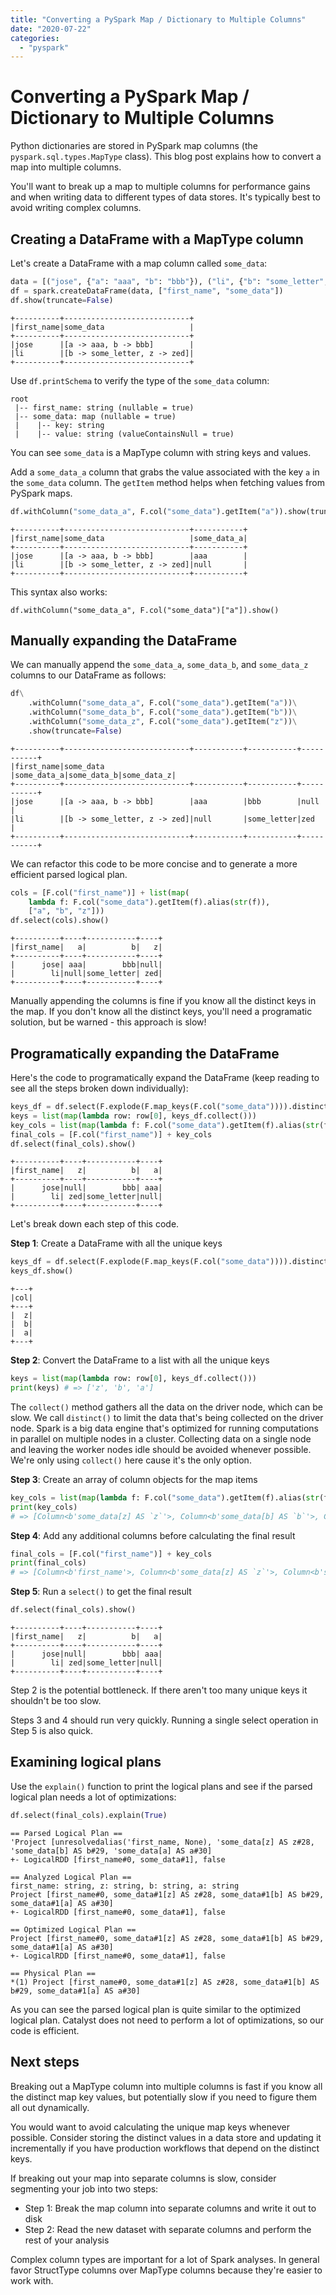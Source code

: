 ```yaml
---
title: "Converting a PySpark Map / Dictionary to Multiple Columns"
date: "2020-07-22"
categories: 
  - "pyspark"
---
```


# Converting a PySpark Map / Dictionary to Multiple Columns

Python dictionaries are stored in PySpark map columns (the `pyspark.sql.types.MapType` class). This blog post explains how to convert a map into multiple columns.

You'll want to break up a map to multiple columns for performance gains and when writing data to different types of data stores. It's typically best to avoid writing complex columns.

## Creating a DataFrame with a MapType column

Let's create a DataFrame with a map column called `some_data`:

```python
data = [("jose", {"a": "aaa", "b": "bbb"}), ("li", {"b": "some_letter", "z": "zed"})]
df = spark.createDataFrame(data, ["first_name", "some_data"])
df.show(truncate=False)
```

```
+----------+----------------------------+
|first_name|some_data                   |
+----------+----------------------------+
|jose      |[a -> aaa, b -> bbb]        |
|li        |[b -> some_letter, z -> zed]|
+----------+----------------------------+
```

Use `df.printSchema` to verify the type of the `some_data` column:

```
root
 |-- first_name: string (nullable = true)
 |-- some_data: map (nullable = true)
 |    |-- key: string
 |    |-- value: string (valueContainsNull = true)
```

You can see `some_data` is a MapType column with string keys and values.

Add a `some_data_a` column that grabs the value associated with the key `a` in the `some_data` column. The `getItem` method helps when fetching values from PySpark maps.

```python
df.withColumn("some_data_a", F.col("some_data").getItem("a")).show(truncate=False)
```

```
+----------+----------------------------+-----------+
|first_name|some_data                   |some_data_a|
+----------+----------------------------+-----------+
|jose      |[a -> aaa, b -> bbb]        |aaa        |
|li        |[b -> some_letter, z -> zed]|null       |
+----------+----------------------------+-----------+
```

This syntax also works:

```
df.withColumn("some_data_a", F.col("some_data")["a"]).show()
```

## Manually expanding the DataFrame

We can manually append the `some_data_a`, `some_data_b`, and `some_data_z` columns to our DataFrame as follows:

```python
df\
    .withColumn("some_data_a", F.col("some_data").getItem("a"))\
    .withColumn("some_data_b", F.col("some_data").getItem("b"))\
    .withColumn("some_data_z", F.col("some_data").getItem("z"))\
    .show(truncate=False)
```

```
+----------+----------------------------+-----------+-----------+-----------+
|first_name|some_data                   |some_data_a|some_data_b|some_data_z|
+----------+----------------------------+-----------+-----------+-----------+
|jose      |[a -> aaa, b -> bbb]        |aaa        |bbb        |null       |
|li        |[b -> some_letter, z -> zed]|null       |some_letter|zed        |
+----------+----------------------------+-----------+-----------+-----------+
```

We can refactor this code to be more concise and to generate a more efficient parsed logical plan.

```python
cols = [F.col("first_name")] + list(map(
    lambda f: F.col("some_data").getItem(f).alias(str(f)),
    ["a", "b", "z"]))
df.select(cols).show()
```

```
+----------+----+-----------+----+
|first_name|   a|          b|   z|
+----------+----+-----------+----+
|      jose| aaa|        bbb|null|
|        li|null|some_letter| zed|
+----------+----+-----------+----+
```

Manually appending the columns is fine if you know all the distinct keys in the map. If you don't know all the distinct keys, you'll need a programatic solution, but be warned - this approach is slow!

## Programatically expanding the DataFrame

Here's the code to programatically expand the DataFrame (keep reading to see all the steps broken down individually):

```python
keys_df = df.select(F.explode(F.map_keys(F.col("some_data")))).distinct()
keys = list(map(lambda row: row[0], keys_df.collect()))
key_cols = list(map(lambda f: F.col("some_data").getItem(f).alias(str(f)), keys))
final_cols = [F.col("first_name")] + key_cols
df.select(final_cols).show()
```

```
+----------+----+-----------+----+
|first_name|   z|          b|   a|
+----------+----+-----------+----+
|      jose|null|        bbb| aaa|
|        li| zed|some_letter|null|
+----------+----+-----------+----+
```

Let's break down each step of this code.

**Step 1**: Create a DataFrame with all the unique keys

```python
keys_df = df.select(F.explode(F.map_keys(F.col("some_data")))).distinct()
keys_df.show()
```

```
+---+
|col|
+---+
|  z|
|  b|
|  a|
+---+
```

**Step 2**: Convert the DataFrame to a list with all the unique keys

```python
keys = list(map(lambda row: row[0], keys_df.collect()))
print(keys) # => ['z', 'b', 'a']
```

The `collect()` method gathers all the data on the driver node, which can be slow. We call `distinct()` to limit the data that's being collected on the driver node. Spark is a big data engine that's optimized for running computations in parallel on multiple nodes in a cluster. Collecting data on a single node and leaving the worker nodes idle should be avoided whenever possible. We're only using `collect()` here cause it's the only option.

**Step 3**: Create an array of column objects for the map items

```python
key_cols = list(map(lambda f: F.col("some_data").getItem(f).alias(str(f)), keys))
print(key_cols)
# => [Column<b'some_data[z] AS `z`'>, Column<b'some_data[b] AS `b`'>, Column<b'some_data[a] AS `a`'>]
```

**Step 4**: Add any additional columns before calculating the final result

```python
final_cols = [F.col("first_name")] + key_cols
print(final_cols)
# => [Column<b'first_name'>, Column<b'some_data[z] AS `z`'>, Column<b'some_data[b] AS `b`'>, Column<b'some_data[a] AS `a`'>]
```

**Step 5**: Run a `select()` to get the final result

```python
df.select(final_cols).show()
```

```
+----------+----+-----------+----+
|first_name|   z|          b|   a|
+----------+----+-----------+----+
|      jose|null|        bbb| aaa|
|        li| zed|some_letter|null|
+----------+----+-----------+----+
```

Step 2 is the potential bottleneck. If there aren't too many unique keys it shouldn't be too slow.

Steps 3 and 4 should run very quickly. Running a single select operation in Step 5 is also quick.

## Examining logical plans

Use the `explain()` function to print the logical plans and see if the parsed logical plan needs a lot of optimizations:

```python
df.select(final_cols).explain(True)
```

```
== Parsed Logical Plan ==
'Project [unresolvedalias('first_name, None), 'some_data[z] AS z#28, 'some_data[b] AS b#29, 'some_data[a] AS a#30]
+- LogicalRDD [first_name#0, some_data#1], false

== Analyzed Logical Plan ==
first_name: string, z: string, b: string, a: string
Project [first_name#0, some_data#1[z] AS z#28, some_data#1[b] AS b#29, some_data#1[a] AS a#30]
+- LogicalRDD [first_name#0, some_data#1], false

== Optimized Logical Plan ==
Project [first_name#0, some_data#1[z] AS z#28, some_data#1[b] AS b#29, some_data#1[a] AS a#30]
+- LogicalRDD [first_name#0, some_data#1], false

== Physical Plan ==
*(1) Project [first_name#0, some_data#1[z] AS z#28, some_data#1[b] AS b#29, some_data#1[a] AS a#30]
```

As you can see the parsed logical plan is quite similar to the optimized logical plan. Catalyst does not need to perform a lot of optimizations, so our code is efficient.

## Next steps

Breaking out a MapType column into multiple columns is fast if you know all the distinct map key values, but potentially slow if you need to figure them all out dynamically.

You would want to avoid calculating the unique map keys whenever possible. Consider storing the distinct values in a data store and updating it incrementally if you have production workflows that depend on the distinct keys.

If breaking out your map into separate columns is slow, consider segmenting your job into two steps:

- Step 1: Break the map column into separate columns and write it out to disk
- Step 2: Read the new dataset with separate columns and perform the rest of your analysis

Complex column types are important for a lot of Spark analyses. In general favor StructType columns over MapType columns because they're easier to work with.
